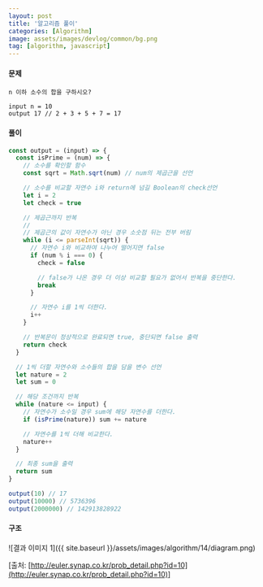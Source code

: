 ```yaml
---
layout: post
title: '알고리즘 풀이'
categories: [Algorithm]
image: assets/images/devlog/common/bg.png
tag: [algorithm, javascript]
---
```


#### 문제

```
n 이하 소수의 합을 구하시오?

input n = 10
output 17 // 2 + 3 + 5 + 7 = 17
```

#### 풀이

```javascript
const output = (input) => {
  const isPrime = (num) => {
    // 소수를 확인할 함수
    const sqrt = Math.sqrt(num) // num의 제곱근을 선언

    // 소수를 비교할 자연수 i와 return에 넘길 Boolean의 check선언
    let i = 2
    let check = true

    // 제곱근까지 반복
    //
    // 제곱근의 값이 자연수가 아닌 경우 소숫점 뒤는 전부 버림
    while (i <= parseInt(sqrt)) {
      // 자연수 i와 비교하여 나누어 떨어지면 false
      if (num % i === 0) {
        check = false

        // false가 나온 경우 더 이상 비교할 필요가 없어서 반복을 중단한다.
        break
      }

      // 자연수 i를 1씩 더한다.
      i++
    }

    // 반복문이 정상적으로 완료되면 true, 중단되면 false 출력
    return check
  }

  // 1씩 더할 자연수와 소수들의 합을 담을 변수 선언
  let nature = 2
  let sum = 0

  // 해당 조건까지 반복
  while (nature <= input) {
    // 자연수가 소수일 경우 sum에 해당 자연수를 더한다.
    if (isPrime(nature)) sum += nature

    // 자연수를 1씩 더해 비교한다.
    nature++
  }

  // 최종 sum을 출력
  return sum
}

output(10) // 17
output(10000) // 5736396
output(2000000) // 142913828922
```

#### 구조

![결과 이미지 1]({{ site.baseurl }}/assets/images/algorithm/14/diagram.png)

[출처: [http://euler.synap.co.kr/prob_detail.php?id=10](http://euler.synap.co.kr/prob_detail.php?id=10)]
